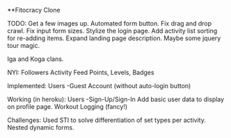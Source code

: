 **Fitocracy Clone

TODO:
Get a few images up. 
Automated form button.
Fix drag and drop crawl.
Fix input form sizes.
Stylize the login page.
Add activity list sorting for re-adding items.
Expand landing page description. Maybe some jquery tour magic.

Iga and Koga clans.

NYI:
Followers
Activity Feed
Points, Levels, Badges

Implemented:
Users
	-Guest Account (without auto-login button)

Working (in heroku):
Users
	-Sign-Up/Sign-In
Add basic user data to display on profile page.
Workout Logging (fancy!)

Challenges:
	Used STI to solve differentiation of set types per activity.
	Nested dynamic forms.